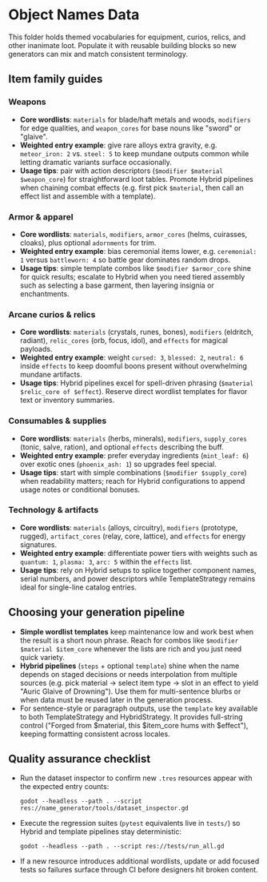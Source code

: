 # Object Names Data

This folder holds themed vocabularies for equipment, curios, relics, and other inanimate loot. Populate it with reusable building blocks so new generators can mix and match consistent terminology.

## Item family guides

### Weapons
- **Core wordlists**: `materials` for blade/haft metals and woods, `modifiers` for edge qualities, and `weapon_cores` for base nouns like "sword" or "glaive".
- **Weighted entry example**: give rare alloys extra gravity, e.g. `meteor_iron: 2` vs. `steel: 5` to keep mundane outputs common while letting dramatic variants surface occasionally.
- **Usage tips**: pair with action descriptors (`$modifier $material $weapon_core`) for straightforward loot tables. Promote Hybrid pipelines when chaining combat effects (e.g. first pick `$material`, then call an effect list and assemble with a template).

### Armor & apparel
- **Core wordlists**: `materials`, `modifiers`, `armor_cores` (helms, cuirasses, cloaks), plus optional `adornments` for trim.
- **Weighted entry example**: bias ceremonial items lower, e.g. `ceremonial: 1` versus `battleworn: 4` so battle gear dominates random drops.
- **Usage tips**: simple template combos like `$modifier $armor_core` shine for quick results; escalate to Hybrid when you need tiered assembly such as selecting a base garment, then layering insignia or enchantments.

### Arcane curios & relics
- **Core wordlists**: `materials` (crystals, runes, bones), `modifiers` (eldritch, radiant), `relic_cores` (orb, focus, idol), and `effects` for magical payloads.
- **Weighted entry example**: weight `cursed: 3`, `blessed: 2`, `neutral: 6` inside `effects` to keep doomful boons present without overwhelming mundane artifacts.
- **Usage tips**: Hybrid pipelines excel for spell-driven phrasing (`$material $relic_core of $effect`). Reserve direct wordlist templates for flavor text or inventory summaries.

### Consumables & supplies
- **Core wordlists**: `materials` (herbs, minerals), `modifiers`, `supply_cores` (tonic, salve, ration), and optional `effects` describing the buff.
- **Weighted entry example**: prefer everyday ingredients (`mint_leaf: 6`) over exotic ones (`phoenix_ash: 1`) so upgrades feel special.
- **Usage tips**: start with simple combinations (`$modifier $supply_core`) when readability matters; reach for Hybrid configurations to append usage notes or conditional bonuses.

### Technology & artifacts
- **Core wordlists**: `materials` (alloys, circuitry), `modifiers` (prototype, rugged), `artifact_cores` (relay, core, lattice), and `effects` for energy signatures.
- **Weighted entry example**: differentiate power tiers with weights such as `quantum: 1`, `plasma: 3`, `arc: 5` within the `effects` list.
- **Usage tips**: rely on Hybrid setups to splice together component names, serial numbers, and power descriptors while TemplateStrategy remains ideal for single-line catalog entries.

## Choosing your generation pipeline
- **Simple wordlist templates** keep maintenance low and work best when the result is a short noun phrase. Reach for combos like `$modifier $material $item_core` whenever the lists are rich and you just need quick variety.
- **Hybrid pipelines** (`steps` + optional `template`) shine when the name depends on staged decisions or needs interpolation from multiple sources (e.g. pick material → select item type → slot in an effect to yield "Auric Glaive of Drowning"). Use them for multi-sentence blurbs or when data must be reused later in the generation process.
- For sentence-style or paragraph outputs, use the `template` key available to both TemplateStrategy and HybridStrategy. It provides full-string control ("Forged from $material, this $item_core hums with $effect"), keeping formatting consistent across locales.

## Quality assurance checklist
- Run the dataset inspector to confirm new `.tres` resources appear with the expected entry counts:
  ```
  godot --headless --path . --script res://name_generator/tools/dataset_inspector.gd
  ```
- Execute the regression suites (`pytest` equivalents live in `tests/`) so Hybrid and template pipelines stay deterministic:
  ```
  godot --headless --path . --script res://tests/run_all.gd
  ```
- If a new resource introduces additional wordlists, update or add focused tests so failures surface through CI before designers hit broken content.

